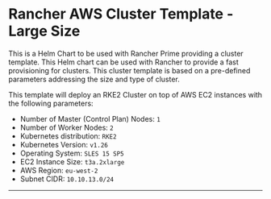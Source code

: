 # Rancher AWS Cluster Template - Large Size

This is a Helm Chart to be used with Rancher Prime providing a cluster template. This Helm chart can be used with Rancher to provide a fast provisioning for clusters. This cluster template is based on a pre-defined parameters addressing the size and type of cluster.

This template will deploy an RKE2 Cluster on top of AWS EC2 instances with the following parameters:
- Number of Master (Control Plan) Nodes: `1`
- Number of Worker Nodes:                `2`
- Kubernetes distribution:               `RKE2`
- Kubernetes Version:                    `v1.26`
- Operating System:                      `SLES 15 SP5`
- EC2 Instance Size:                     `t3a.2xlarge`
- AWS Region:                            `eu-west-2`
- Subnet CIDR:                           `10.10.13.0/24`

---

